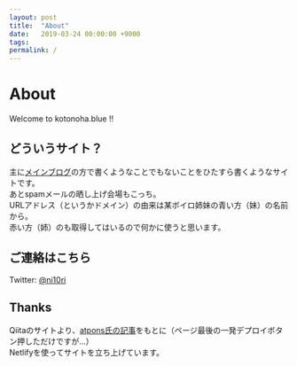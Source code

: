 ```yaml
---
layout: post
title:  "About"
date:   2019-03-24 00:00:00 +9000
tags: 
permalink: /
---
```

# About

Welcome to kotonoha.blue !!

## どういうサイト？

主に[メインブログ]の方で書くようなことでもないことをひたすら書くようなサイトです。  
あとspamメールの晒し上げ会場もこっち。  
URLアドレス（というかドメイン）の由来は某ボイロ姉妹の青い方（妹）の名前から。  
赤い方（姉）のも取得してはいるので何かに使うと思います。

## ご連絡はこちら
Twitter: [@ni10ri]

## Thanks

Qiitaのサイトより、[atpons氏の記事]をもとに（ページ最後の一発デプロイボタン押しただけですが…）  
Netlifyを使ってサイトを立ち上げています。



[メインブログ]: https://akatsuki.win/
[@ni10ri]: https://twitter.com/ni10ri
[atpons氏の記事]: https://qiita.com/atpons/items/6ad59bf852ddae0032e0
